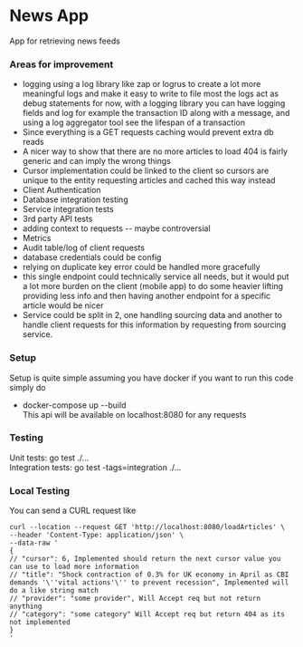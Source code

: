 # News App

App for retrieving news feeds

### Areas for improvement
- logging using a log library like zap or logrus to create a lot more meaningful logs and make it easy to write to file most the logs act as debug statements for now, with a logging library you can have logging fields and log for example the transaction ID along with a message, and using a log aggregator tool see the lifespan of a transaction
- Since everything is a GET requests caching would prevent extra db reads
- A nicer way to show that there are no more articles to load 404 is fairly generic and can imply the wrong things
- Cursor implementation could be linked to the client so cursors are unique to the entity requesting articles and cached this way instead
- Client Authentication
- Database integration testing
- Service integration tests
- 3rd party API tests
- adding context to requests -- maybe controversial
- Metrics
- Audit table/log of client requests
- database credentials could be config
- relying on duplicate key error could be handled more gracefully
- this single endpoint could technically service all needs, but it would put a lot more burden on the client (mobile app) to do some heavier lifting providing less info and then having another endpoint for a specific article would be nicer
- Service could be split in 2, one handling sourcing data and another to handle client requests for this information by requesting from sourcing service.

### Setup 
Setup is quite simple assuming you have docker if you want to run this code simply do 
- docker-compose up --build \
This api will be available on localhost:8080 for any requests

### Testing
Unit tests: go test ./... \
Integration tests: go test -tags=integration ./...

### Local Testing 
You can send a CURL request like 
```
curl --location --request GET 'http://localhost:8080/loadArticles' \
--header 'Content-Type: application/json' \
--data-raw '
{
// "cursor": 6, Implemented should return the next cursor value you can use to load more information
// "title": "Shock contraction of 0.3% for UK economy in April as CBI demands '\''vital actions'\'' to prevent recession", Implemented will do a like string match
// "provider": "some provider", Will Accept req but not return anything
// "category": "some category" Will Accept req but return 404 as its not implemented
}
'
```